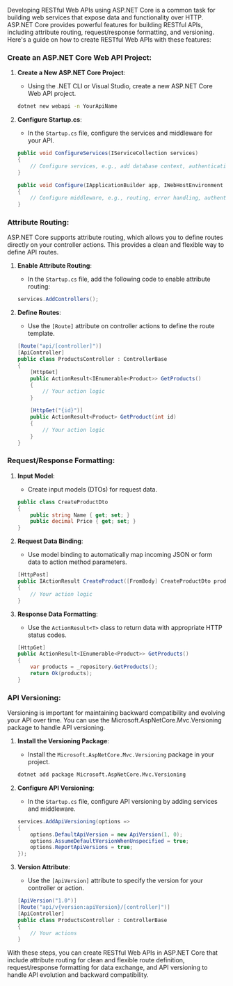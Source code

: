 Developing RESTful Web APIs using ASP.NET Core is a common task for building web services that expose data and functionality over HTTP. ASP.NET Core provides powerful features for building RESTful APIs, including attribute routing, request/response formatting, and versioning. Here's a guide on how to create RESTful Web APIs with these features:

### Create an ASP.NET Core Web API Project:

1. **Create a New ASP.NET Core Project**:
   - Using the .NET CLI or Visual Studio, create a new ASP.NET Core Web API project.

   ```bash
   dotnet new webapi -n YourApiName
   ```

2. **Configure Startup.cs**:
   - In the `Startup.cs` file, configure the services and middleware for your API.

   ```csharp
   public void ConfigureServices(IServiceCollection services)
   {
       // Configure services, e.g., add database context, authentication, etc.
   }

   public void Configure(IApplicationBuilder app, IWebHostEnvironment env)
   {
       // Configure middleware, e.g., routing, error handling, authentication, etc.
   }
   ```

### Attribute Routing:

ASP.NET Core supports attribute routing, which allows you to define routes directly on your controller actions. This provides a clean and flexible way to define API routes.

1. **Enable Attribute Routing**:
   - In the `Startup.cs` file, add the following code to enable attribute routing:

   ```csharp
   services.AddControllers();
   ```

2. **Define Routes**:
   - Use the `[Route]` attribute on controller actions to define the route template.

   ```csharp
   [Route("api/[controller]")]
   [ApiController]
   public class ProductsController : ControllerBase
   {
       [HttpGet]
       public ActionResult<IEnumerable<Product>> GetProducts()
       {
           // Your action logic
       }

       [HttpGet("{id}")]
       public ActionResult<Product> GetProduct(int id)
       {
           // Your action logic
       }
   }
   ```

### Request/Response Formatting:

1. **Input Model**:
   - Create input models (DTOs) for request data.

   ```csharp
   public class CreateProductDto
   {
       public string Name { get; set; }
       public decimal Price { get; set; }
   }
   ```

2. **Request Data Binding**:
   - Use model binding to automatically map incoming JSON or form data to action method parameters.

   ```csharp
   [HttpPost]
   public IActionResult CreateProduct([FromBody] CreateProductDto productDto)
   {
       // Your action logic
   }
   ```

3. **Response Data Formatting**:
   - Use the `ActionResult<T>` class to return data with appropriate HTTP status codes.

   ```csharp
   [HttpGet]
   public ActionResult<IEnumerable<Product>> GetProducts()
   {
       var products = _repository.GetProducts();
       return Ok(products);
   }
   ```

### API Versioning:

Versioning is important for maintaining backward compatibility and evolving your API over time. You can use the Microsoft.AspNetCore.Mvc.Versioning package to handle API versioning.

1. **Install the Versioning Package**:
   - Install the `Microsoft.AspNetCore.Mvc.Versioning` package in your project.

   ```bash
   dotnet add package Microsoft.AspNetCore.Mvc.Versioning
   ```

2. **Configure API Versioning**:
   - In the `Startup.cs` file, configure API versioning by adding services and middleware.

   ```csharp
   services.AddApiVersioning(options =>
   {
       options.DefaultApiVersion = new ApiVersion(1, 0);
       options.AssumeDefaultVersionWhenUnspecified = true;
       options.ReportApiVersions = true;
   });
   ```

3. **Version Attribute**:
   - Use the `[ApiVersion]` attribute to specify the version for your controller or action.

   ```csharp
   [ApiVersion("1.0")]
   [Route("api/v{version:apiVersion}/[controller]")]
   [ApiController]
   public class ProductsController : ControllerBase
   {
       // Your actions
   }
   ```

With these steps, you can create RESTful Web APIs in ASP.NET Core that include attribute routing for clean and flexible route definition, request/response formatting for data exchange, and API versioning to handle API evolution and backward compatibility.